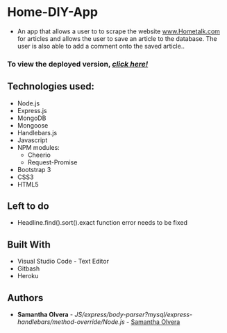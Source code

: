 # **Home-DIY-App**
- An app that allows a user to to scrape the website www.Hometalk.com for articles and allows the user to save an article to the database. The user is also able to add a comment onto the saved article.. 

<!-- change address to heroku address -->
### To view the deployed version, _**[click here!](https://stark-reaches-34068.herokuapp.com/)**_

## Technologies used:
* Node.js
* Express.js
* MongoDB
* Mongoose
* Handlebars.js
* Javascript
* NPM modules:
  * Cheerio
  * Request-Promise
* Bootstrap 3
* CSS3
* HTML5

## Left to do
- Headline.find().sort().exact function error needs to be fixed


## Built With

* Visual Studio Code - Text Editor
* Gitbash
* Heroku

## Authors

* **Samantha Olvera** - *JS/express/body-parser?mysql/express-handlebars/method-override/Node.js* - [Samantha Olvera](https://github.com/smolvera)
